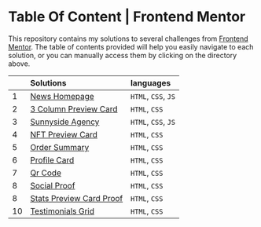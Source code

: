 ﻿# Table Of Content | Frontend Mentor

This repository contains my solutions to several challenges from [Frontend Mentor](https://www.frontendmentor.io/challenges). The table of contents provided will help you easily navigate to each solution, or you can manually access them by clicking on the directory above.

|     | Solutions                    | languages           |
| :-- | :--------------------------- | :------------------ |
| 1   | [News Homepage]()            | `HTML`, `CSS`, `JS` |
| 2   | [3 Column Preview Card]()    | `HTML`, `CSS`       |
| 3   | [Sunnyside Agency]()         | `HTML`, `CSS`, `JS` |
| 4   | [NFT Preview Card]()         | `HTML`, `CSS`       |
| 5   | [Order Summary]()            | `HTML`, `CSS`       |
| 6   | [Profile Card]()             | `HTML`, `CSS`       |
| 7   | [Qr Code]()                  | `HTML`, `CSS`       |
| 8   | [Social Proof]()             | `HTML`, `CSS`       |
| 8   | [Stats Preview Card Proof]() | `HTML`, `CSS`       |
| 10  | [Testimonials Grid]()        | `HTML`, `CSS`       |
